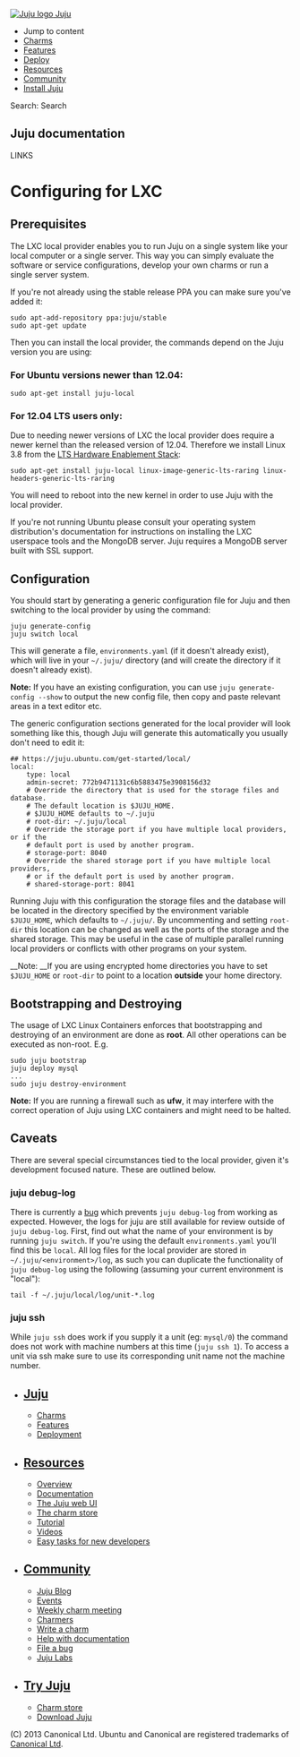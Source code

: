 [ ![Juju logo](//assets.ubuntu.com/sites/ubuntu/latest/u/img/logo.png) Juju
](https://juju.ubuntu.com/)

  - Jump to content
  - [Charms](https://juju.ubuntu.com/charms/)
  - [Features](https://juju.ubuntu.com/features/)
  - [Deploy](https://juju.ubuntu.com/deployment/)
  - [Resources](https://juju.ubuntu.com/resources/)
  - [Community](https://juju.ubuntu.com/community/)
  - [Install Juju](https://juju.ubuntu.com/download/)

Search: Search

## Juju documentation

LINKS

# Configuring for LXC

## Prerequisites

The LXC local provider enables you to run Juju on a single system like your
local computer or a single server. This way you can simply evaluate the software
or service configurations, develop your own charms or run a single server
system.

If you're not already using the stable release PPA you can make sure you've
added it:

    
    
    sudo apt-add-repository ppa:juju/stable
    sudo apt-get update

Then you can install the local provider, the commands depend on the Juju version
you are using:

### For Ubuntu versions newer than 12.04:

    
    
    sudo apt-get install juju-local
    

### For 12.04 LTS users only:

Due to needing newer versions of LXC the local provider does require a newer
kernel than the released version of 12.04. Therefore we install Linux 3.8 from
the [LTS Hardware Enablement
Stack](https://wiki.ubuntu.com/Kernel/LTSEnablementStack):

    
    
    sudo apt-get install juju-local linux-image-generic-lts-raring linux-headers-generic-lts-raring
    

You will need to reboot into the new kernel in order to use Juju with the local
provider.

If you're not running Ubuntu please consult your operating system distribution's
documentation for instructions on installing the LXC userspace tools and the
MongoDB server. Juju requires a MongoDB server built with SSL support.

## Configuration

You should start by generating a generic configuration file for Juju and then
switching to the local provider by using the command:

    
    
    juju generate-config
    juju switch local
    

This will generate a file, `environments.yaml` (if it doesn't already exist),
which will live in your `~/.juju/` directory (and will create the directory if
it doesn't already exist).

__Note:__ If you have an existing configuration, you can use `juju generate-
config --show` to output the new config file, then copy and paste relevant areas
in a text editor etc.

The generic configuration sections generated for the local provider will look
something like this, though Juju will generate this automatically you usually
don't need to edit it:

    
    
    ## https://juju.ubuntu.com/get-started/local/
    local:
        type: local
        admin-secret: 772b9471131c6b5883475e3908156d32
        # Override the directory that is used for the storage files and database.
        # The default location is $JUJU_HOME.
        # $JUJU_HOME defaults to ~/.juju
        # root-dir: ~/.juju/local
        # Override the storage port if you have multiple local providers, or if the
        # default port is used by another program.
        # storage-port: 8040
        # Override the shared storage port if you have multiple local providers,
        # or if the default port is used by another program.
        # shared-storage-port: 8041
    

Running Juju with this configuration the storage files and the database will be
located in the directory specified by the environment variable `$JUJU_HOME`,
which defaults to `~/.juju/`. By uncommenting and setting `root-dir` this
location can be changed as well as the ports of the storage and the shared
storage. This may be useful in the case of multiple parallel running local
providers or conflicts with other programs on your system.

__Note: __If you are using encrypted home directories you have to set
`$JUJU_HOME` or `root-dir` to point to a location __outside__ your home
directory.

## Bootstrapping and Destroying

The usage of LXC Linux Containers enforces that bootstrapping and destroying of
an environment are done as __root__. All other operations can be executed as
non-root. E.g.

    
    
    sudo juju bootstrap
    juju deploy mysql
    ...
    sudo juju destroy-environment
    

__Note:__ If you are running a firewall such as __ufw__, it may interfere with
the correct operation of Juju using LXC containers and might need to be halted.

## Caveats

There are several special circumstances tied to the local provider, given it's
development focused nature. These are outlined below.

### juju debug-log

There is currently a [bug](https://launchpad.net/bugs/1202682) which prevents
`juju debug-log` from working as expected. However, the logs for juju are still
available for review outside of `juju debug-log`. First, find out what the name
of your environment is by running `juju switch`. If you're using the default
`environments.yaml` you'll find this be `local`. All log files for the local
provider are stored in `~/.juju/<environment>/log`, as such you can duplicate
the functionality of `juju debug-log` using the following (assuming your current
environment is "local"):

    
    
    tail -f ~/.juju/local/log/unit-*.log

### juju ssh

While `juju ssh` does work if you supply it a unit (eg: `mysql/0`) the command
does not work with machine numbers at this time (`juju ssh 1`). To access a unit
via ssh make sure to use its corresponding unit name not the machine number.

  - ## [Juju](/)

    - [Charms](/charms)
    - [Features](/features)
    - [Deployment](/deployment)
  - ## [Resources](/resources)

    - [Overview](/resources/juju-overview/)
    - [Documentation](/docs/)
    - [The Juju web UI](/resources/the-juju-gui/)
    - [The charm store](/docs/authors-charm-store.html)
    - [Tutorial](/docs/getting-started.html#test)
    - [Videos](/resources/videos/)
    - [Easy tasks for new developers](/resources/easy-tasks-for-new-developers/)
  - ## [Community](/community)

    - [Juju Blog](/community/blog/)
    - [Events](/events/)
    - [Weekly charm meeting](/community/weekly-charm-meeting/)
    - [Charmers](/community/charmers/)
    - [Write a charm](/docs/authors-charm-writing.html)
    - [Help with documentation](/docs/contributing.html)
    - [File a bug](https://bugs.launchpad.net/juju-core/+filebug)
    - [Juju Labs](/labs/)
  - ## [Try Juju](https://jujucharms.com/sidebar/)

    - [Charm store](https://jujucharms.com/)
    - [Download Juju](/download/)

(C) 2013 Canonical Ltd. Ubuntu and Canonical are registered trademarks of
[Canonical Ltd](http://canonical.com).

